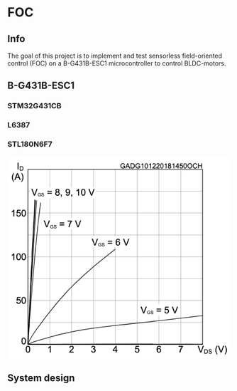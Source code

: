 # FOC

## Info

The goal of this project is to implement and test sensorless field-oriented control (FOC) on a B-G431B-ESC1 microcontroller to control BLDC-motors.

## B-G431B-ESC1

### STM32G431CB

### L6387



### STL180N6F7

![alt text](./img/Characteristics.png)

## System design
